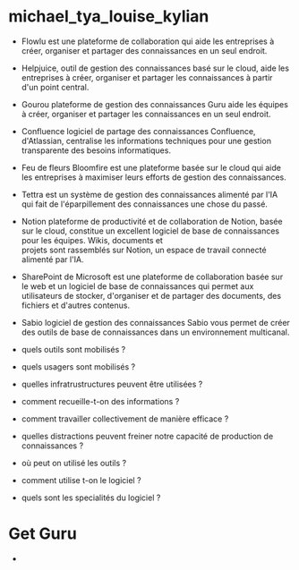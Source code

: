 # michael_tya_louise_kylian

- Flowlu est une plateforme de collaboration qui aide les entreprises à créer, organiser et partager des connaissances en un seul endroit.
- Helpjuice, outil de gestion des connaissances basé sur le cloud, aide les entreprises à créer, organiser et partager les connaissances à partir d'un point central.
- Gourou plateforme de gestion des connaissances Guru aide les équipes à créer, organiser et partager les connaissances en un seul endroit.
- Confluence logiciel de partage des connaissances Confluence, d'Atlassian, centralise les informations techniques pour une gestion transparente des besoins informatiques.
- Feu de fleurs Bloomfire est une plateforme basée sur le cloud qui aide les entreprises à maximiser leurs efforts de gestion des connaissances.
- Tettra est un système de gestion des connaissances alimenté par l'IA qui fait de l'éparpillement des connaissances une chose du passé.
- Notion plateforme de productivité et de collaboration de Notion, basée sur le cloud, constitue un excellent logiciel de base de connaissances pour les équipes. Wikis, documents et     
  projets sont rassemblés sur Notion, un espace de travail connecté alimenté par l'IA.
- SharePoint de Microsoft est une plateforme de collaboration basée sur le web et un logiciel de base de connaissances qui permet aux utilisateurs de stocker, d'organiser et de partager 
  des documents, des fichiers et d'autres contenus.
- Sabio logiciel de gestion des connaissances Sabio vous permet de créer des outils de base de connaissances dans un environnement multicanal.



- quels outils sont mobilisés ?
- quels usagers sont mobilisés ? 
- quelles infratrustructures peuvent être utilisées ?
- comment recueille-t-on des informations ?
- comment travailler collectivement de manière efficace ?
- quelles distractions peuvent freiner notre capacité de production de connaissances ?
- où peut on utilisé les outils ?
- comment utilise t-on le logiciel ?
- quels sont les specialités du logiciel ?

# Get Guru
- 
